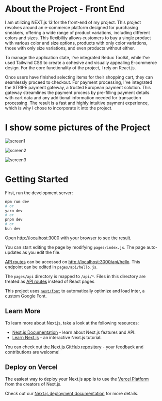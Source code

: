 

# About the Project - Front End

I am utilizing NEXT.js 13 for the front-end of my project. This project revolves around an e-commerce platform designed for purchasing sneakers, offering a wide range of product variations, including different colors and sizes. This flexibility allows customers to buy a single product with various color and size options, products with only color variations, those with only size variations, and even products without either.

To manage the application state, I've integrated Redux Toolkit, while I've used Tailwind CSS to create a cohesive and visually appealing E-commerce design. For the core functionality of the project, I rely on React.js.

Once users have finished selecting items for their shopping cart, they can seamlessly proceed to checkout. For payment processing, I've integrated the STRIPE payment gateway, a trusted European payment solution. This gateway streamlines the payment process by pre-filling payment details with cart data and any additional information needed for transaction processing. The result is a fast and highly intuitive payment experience, which is why I chose to incorporate it into the project.

# I show some pictures of the Project

![screen1](https://github.com/alexanderdev5/EccomerceSneakers-FE/assets/79029068/3c35f4d1-05e6-4dba-990c-26663d9ec10d)

![screen2](https://github.com/alexanderdev5/EccomerceSneakers-FE/assets/79029068/65278db9-2741-4887-b760-7752dad04c29)

![screen3](https://github.com/alexanderdev5/EccomerceSneakers-FE/assets/79029068/2c8c6212-a0c2-4544-939d-05f673426104)



# Getting Started

First, run the development server:

```bash
npm run dev
# or
yarn dev
# or
pnpm dev
# or
bun dev
```

Open [http://localhost:3000](http://localhost:3000) with your browser to see the result.

You can start editing the page by modifying `pages/index.js`. The page auto-updates as you edit the file.

[API routes](https://nextjs.org/docs/api-routes/introduction) can be accessed on [http://localhost:3000/api/hello](http://localhost:3000/api/hello). This endpoint can be edited in `pages/api/hello.js`.

The `pages/api` directory is mapped to `/api/*`. Files in this directory are treated as [API routes](https://nextjs.org/docs/api-routes/introduction) instead of React pages.

This project uses [`next/font`](https://nextjs.org/docs/basic-features/font-optimization) to automatically optimize and load Inter, a custom Google Font.

## Learn More

To learn more about Next.js, take a look at the following resources:

- [Next.js Documentation](https://nextjs.org/docs) - learn about Next.js features and API.
- [Learn Next.js](https://nextjs.org/learn) - an interactive Next.js tutorial.

You can check out [the Next.js GitHub repository](https://github.com/vercel/next.js/) - your feedback and contributions are welcome!

## Deploy on Vercel

The easiest way to deploy your Next.js app is to use the [Vercel Platform](https://vercel.com/new?utm_medium=default-template&filter=next.js&utm_source=create-next-app&utm_campaign=create-next-app-readme) from the creators of Next.js.

Check out our [Next.js deployment documentation](https://nextjs.org/docs/deployment) for more details.
